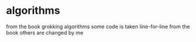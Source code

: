 # algorithms
from the book grokking algorithms
some code is taken line-for-line from the book
others are changed by me
